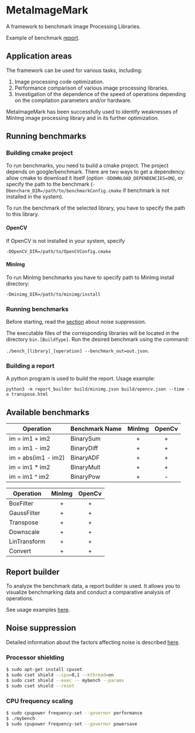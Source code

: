 # MetaImageMark

A framework to benchmark Image Processing Libraries.

Example of benchmark [report](reports).

## Application areas

The framework can be used for various tasks, including:

1. Image processing code optimization.
2. Performance comparison of various image processing libraries.
3. Investigation of the dependence of the speed of operations depending on the compilation parameters and/or hardware.

MetaImageMark has been successfully used to identify weaknesses of MinImg image processing library and in its further
optimization.

## Running benchmarks

### Building cmake project

To run benchmarks, you need to build a cmake project. The project depends on google/benchmark. There are two ways to get
a dependency: allow cmake to download it itself (option `-DDOWNLOAD_DEPENDENCIES=ON`), or specify the path to the
benchmark (`-Dbencharm_DIR=/path/to/benchmarkConfig.cmake` if benchmark is not installed in the system).

To run the benchmark of the selected library, you have to specify the path to this library.

#### OpenCV

If OpenCV is not installed in your system, specify

`-DOpenCV_DIR=/path/to/OpenCVConfig.cmake`

#### MinImg

To run MinImg benchmarks you have to specify path to MinImg install directory:

```
-Dminimg_DIR=/path/to/minimg/install
```

### Running benchmarks

Before starting, read the [section](#noise-suppression) about noise suppression.

The executable files of the corresponding libraries will be located in the directory `bin.[BuildType]`. Run the
desired benchmark using the command:

`./bench_[library]_[operation] --benchmark_out=out.json`.

### Building a report

A python program is used to build the report. Usage example:

```python3 -m report_builder build/minimg.json build/opencv.json --time -o transpose.html```

## Available benchmarks

| Operation           | Benchmark Name | MinImg | OpenCv | 
|---------------------|----------------|:------:|:------:|
| im = im1 + im2      | BinarySum      |   +    |   +    |
| im = im1 - im2      | BinaryDiff     |   +    |   +    |
| im = abs(im1 - im2) | BinaryADF      |   +    |   +    |
| im = im1 * im2      | BinaryMult     |   +    |   +    |
| im = im1 ^ im2      | BinaryPow      |   +    |   -    |

| Operation    | MinImg | OpenCv | 
|--------------|:------:|:------:|
| BoxFilter    |   +    |   +    |
| GaussFilter  |   +    |   +    |
| Transpose    |   +    |   +    |
| Downscale    |   +    |   +    |
| LinTransform |   +    |   +    |
| Convert      |   +    |   +    |

## Report builder

To analyze the benchmark data, a report builder is used. It allows you to visualize benchmarking data and conduct a
comparative analysis of operations.

See usage examples [here](report_builder/README.md).

## Noise suppression

Detailed information about the factors affecting noise is
described [here](https://github.com/JuliaCI/BenchmarkTools.jl/blob/master/docs/src/linuxtips.md).

### Processor shielding

```bash
$ sudo apt-get install cpuset
$ sudo cset shield --cpu=0,1 --kthread=on
$ sudo cset shield --exec -- mybench --params
$ sudo cset shield --reset
```

### CPU frequency scaling

```bash
$ sudo cpupower frequency-set --governor performance
$ ./mybench
$ sudo cpupower frequency-set --governor powersave
```
